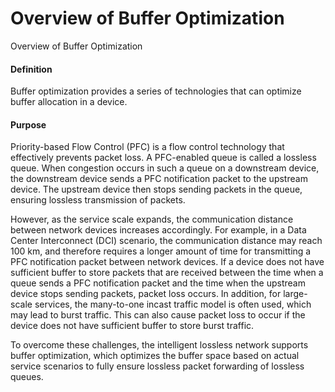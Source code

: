 Overview of Buffer Optimization
===============================

Overview of Buffer Optimization

#### Definition

Buffer optimization provides a series of technologies that can optimize buffer allocation in a device.


#### Purpose

Priority-based Flow Control (PFC) is a flow control technology that effectively prevents packet loss. A PFC-enabled queue is called a lossless queue. When congestion occurs in such a queue on a downstream device, the downstream device sends a PFC notification packet to the upstream device. The upstream device then stops sending packets in the queue, ensuring lossless transmission of packets.

However, as the service scale expands, the communication distance between network devices increases accordingly. For example, in a Data Center Interconnect (DCI) scenario, the communication distance may reach 100 km, and therefore requires a longer amount of time for transmitting a PFC notification packet between network devices. If a device does not have sufficient buffer to store packets that are received between the time when a queue sends a PFC notification packet and the time when the upstream device stops sending packets, packet loss occurs. In addition, for large-scale services, the many-to-one incast traffic model is often used, which may lead to burst traffic. This can also cause packet loss to occur if the device does not have sufficient buffer to store burst traffic.

To overcome these challenges, the intelligent lossless network supports buffer optimization, which optimizes the buffer space based on actual service scenarios to fully ensure lossless packet forwarding of lossless queues.